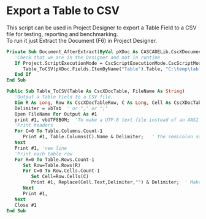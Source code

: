 # Export a Table to CSV
This script can be used in Project Designer to export a Table Field to a CSV file for testing, reporting and benchmarking.  
To run it just Extract the Document (F6) in Project Designer.
```vb
Private Sub Document_AfterExtract(ByVal pXDoc As CASCADELib.CscXDocument)
   'Check that we are in the Designer and not in runtime
   If Project.ScriptExecutionMode = CscScriptExecutionMode.CscScriptModeServerDesign Then
      Table_ToCSV(pXDoc.Fields.ItemByName("Table").Table, "C:\temp\table.csv")
   End If
End Sub

Public Sub Table_ToCSV(Table As CscXDocTable, FileName As String)
   'Output a Table Field to a CSV file.
   Dim R As Long, Row As CscXDocTableRow, C As Long, Cell As CscXDocTableCell, Delimiter As String
   Delimiter = vbTab  ' or "," or ";"
   Open FileName For Output As #1
   print #1, vbUTF8BOM;  'To make a UTF-8 text file instead of an ANSI text file.
   'Print headers
   For C=0 To Table.Columns.Count-1
      Print #1, Table.Columns(C).Name & Delimiter;   ' the semicolon suppresses newline
   Next
   Print #1, 'new line
   'Print each table row
   For R=0 To Table.Rows.Count-1
      Set Row=Table.Rows(R)
      For C=0 To Row.Cells.Count-1
         Set Cell=Row.Cells(C)
         Print #1, Replace(Cell.Text,Delimiter,"") & Delimiter;  ' Make sure the delimiter is NOT in the table cell!!
      Next
      Print #1,
   Next
   Close #1
End Sub
```
